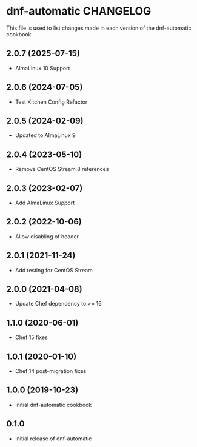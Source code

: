 dnf-automatic CHANGELOG
=======================
This file is used to list changes made in each version of the
dnf-automatic cookbook.

2.0.7 (2025-07-15)
------------------
- AlmaLinux 10 Support

2.0.6 (2024-07-05)
------------------
- Test Kitchen Config Refactor

2.0.5 (2024-02-09)
------------------
- Updated to AlmaLinux 9

2.0.4 (2023-05-10)
------------------
- Remove CentOS Stream 8 references

2.0.3 (2023-02-07)
------------------
- Add AlmaLinux Support

2.0.2 (2022-10-06)
------------------
- Allow disabling of header

2.0.1 (2021-11-24)
------------------
- Add testing for CentOS Stream

2.0.0 (2021-04-08)
------------------
- Update Chef dependency to >= 16

1.1.0 (2020-06-01)
------------------
- Chef 15 fixes

1.0.1 (2020-01-10)
------------------
- Chef 14 post-migration fixes

1.0.0 (2019-10-23)
------------------
- Initial dnf-automatic cookbook

0.1.0
-----
- Initial release of dnf-automatic

